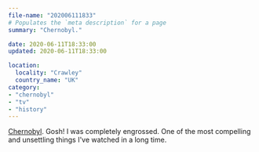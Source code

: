 ```yaml
---
file-name: "202006111833"
# Populates the `meta description` for a page
summary: "Chernobyl."

date: 2020-06-11T18:33:00
updated: 2020-06-11T18:33:00

location:
  locality: "Crawley"
  country_name: "UK"
category:
- "chernobyl"
- "tv"
- "history"
---
```


[Chernobyl][1]. Gosh! I was completely engrossed. One of the most compelling and unsettling things I've watched in a long time.

[1]: https://www.imdb.com/title/tt7366338/
